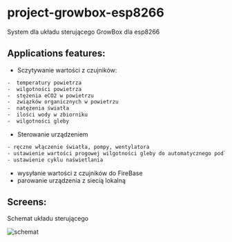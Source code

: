 
# project-growbox-esp8266
System dla układu sterującego GrowBox dla esp8266

## Applications features:
- Sczytywanie wartości z czujników: 
```bash
-  temperatury powietrza 
-  wilgotności powietrza
-  stężenia eCO2 w powietrzu
-  związków organicznych w powietrzu
-  natężenia światła 
-  ilości wody w zbiorniku
-  wilgotności gleby
```
- Sterowanie urządzeniem
```bash
- ręczne włączenie światła, pompy, wentylatora
- ustawienie wartości progowej wilgotności gleby do automatycznego podlewania
- ustawienie cyklu naświetlania
```
- wysyłanie wartości z czujników do FireBase
- parowanie urządzenia z siecią lokalną


## Screens: 
Schemat układu sterującego

![schemat](./images/image0.png)

